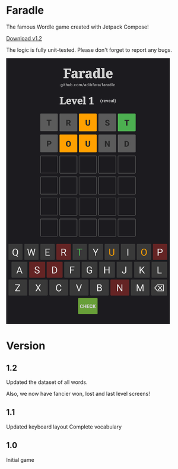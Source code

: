 # Faradle

The famous Wordle game created with Jetpack Compose!

[Download v1.2](https://github.com/adibfara/Faradle/raw/main/app/release/faradle.apk)

The logic is fully unit-tested. Please don't forget to report any bugs.

![Picture](https://github.com/adibfara/Faradle/raw/main/screenshot.PNG)

# Version

1.2
---
Updated the dataset of all words.

Also, we now have fancier won, lost and last level screens!


1.1
---
Updated keyboard layout Complete vocabulary

1.0
---
Initial game